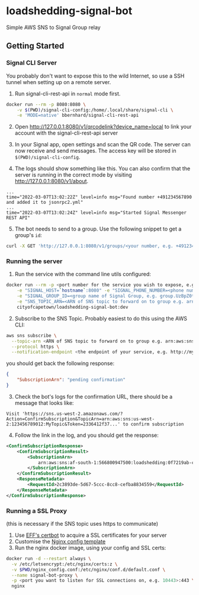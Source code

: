 # loadshedding-signal-bot

Simple AWS SNS to Signal Group relay

## Getting Started

### Signal CLI Server
You probably don't want to expose this to the wild Internet, so use a SSH tunnel when setting up on a remote server.

1. Run signal-cli-rest-api in `normal` mode first.

```bash
docker run --rm -p 8080:8080 \
    -v $(PWD)/signal-cli-config:/home/.local/share/signal-cli \
    -e 'MODE=native' bbernhard/signal-cli-rest-api
```

2. Open http://127.0.0.1:8080/v1/qrcodelink?device_name=local to link your account with the signal-cli-rest-api server

3. In your Signal app, open settings and scan the QR code. The server can now receive and send messages. The access key
   will be stored in `$(PWD)/signal-cli-config`.

4. The logs should show something like this. You can also confirm that the server is running in the correct mode by
   visiting http://127.0.0.1:8080/v1/about.

```
...
time="2022-03-07T13:02:22Z" level=info msg="Found number +491234567890 and added it to jsonrpc2.yml"
...
time="2022-03-07T13:02:24Z" level=info msg="Started Signal Messenger REST API"
```

5. The bot needs to send to a group. Use the following snippet to get a group's `id`:

```bash
curl -X GET 'http://127.0.0.1:8080/v1/groups/<your number, e.g. +49123456789>' | python -m json.tool
```

### Running the server
1. Run the service with the command line utils configured:

```bash
docker run --rm -p <port number for the service you wish to expose, e.g. 5001>:5000 \
    -e "SIGNAL_HOST=`hostname`:8080" -e "SIGNAL_PHONE_NUMBER=<phone number of bot, e.g. +271234567890>" \
    -e "SIGNAL_GROUP_ID=<group name of Signal Group, e.g. group.UzBpZ0tQbHU5eU4wcWdLS1JoTGNKOWRIVkVwM83d42swcmFyVXdj1234z0=>", \
    -e "SNS_TOPIC_ARN=<ARN of SNS topic to forward on to group e.g. arn:aws:sns:af-south-1:566800947500:loadshedding>" \
    cityofcapetown/loadshedding-signal-bot:dev
```

2. Subscribe to the SNS Topic. Probably easiest to do this using the AWS CLI:

```bash
aws sns subscribe \
  --topic-arn <ARN of SNS topic to forward on to group e.g. arn:aws:sns:af-south-1:566800947500:loadshedding> \
  --protocol https \
  --notification-endpoint <the endpoint of your service, e.g. http://my-domain.co.za/sns>
```

you should get back the following response:
```json
{
    "SubscriptionArn": "pending confirmation"
}
```

3. Check the bot's logs for the confirmation URL, there should be a message that looks like:
```
Visit 'https://sns.us-west-2.amazonaws.com/?Action=ConfirmSubscription&TopicArn=arn:aws:sns:us-west-2:123456789012:MyTopic&Token=2336412f37...' to confirm subscription
```

4. Follow the link in the log, and you should get the response:

```xml
<ConfirmSubscriptionResponse>
    <ConfirmSubscriptionResult>
        <SubscriptionArn>
            arn:aws:sns:af-south-1:566800947500:loadshedding:0f7219ab-cc3d-4aa5-85de-6264c6d8131b
        </SubscriptionArn>
    </ConfirmSubscriptionResult>
    <ResponseMetadata>
        <RequestId>2c3893de-5d67-5ccc-8cc8-cefba8834559</RequestId>
    </ResponseMetadata>
</ConfirmSubscriptionResponse>
```

### Running a SSL Proxy
(this is necessary if the SNS topic uses https to communicate)

1. Use [EFF's certbot](https://certbot.eff.org/) to acquire a SSL certificates for your server
2. Customise the [Nginx config template](./static/nginx_config.conf)
3. Run the nginx docker image, using your config and SSL certs:

```bash
docker run -d --restart always \
  -v /etc/letsencrypt:/etc/nginx/certs:z \
  -v $PWD/nginx_config.conf:/etc/nginx/conf.d/default.conf \
  --name signal-bot-proxy \
  -p <port you want to listen for SSL connections on, e.g. 10443>:443 \
  nginx
```
